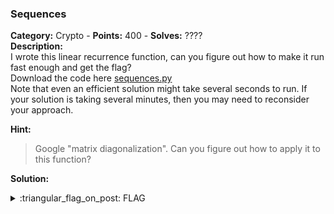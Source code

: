 ### Sequences
**Category:** Crypto - **Points:** 400 - **Solves:** ????  
**Description:**  
I wrote this linear recurrence function, can you figure out how to make it run fast enough and get the flag?  
Download the code here [sequences.py](./sequences.py/)  
Note that even an efficient solution might take several seconds to run. If your solution is taking several minutes, then you may need to reconsider your approach.  

**Hint:**
> Google "matrix diagonalization". Can you figure out how to apply it to this function?  

**Solution:**  


<details>
  <summary>:triangular_flag_on_post: FLAG</summary>

  ```
  picoCTF{}
  ```
</details>
